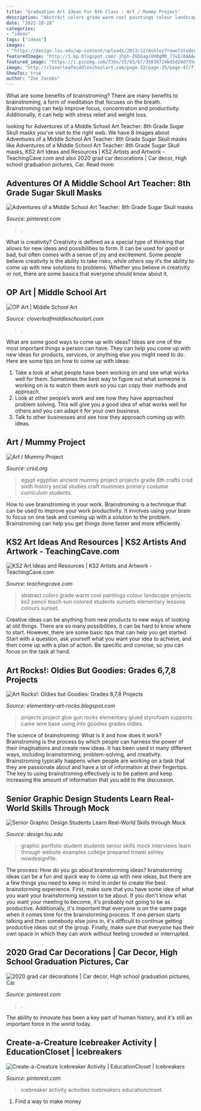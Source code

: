 ```yaml
---
title: "Graduation Art Ideas For 6th Class : Art / Mummy Project"
description: "Abstract colors grade warm cool paintings colour landscape projects ks2 pencil teach sun colored students sunsets elementary lessons colours sunset"
date: "2022-10-28"
categories:
- "ideas"
tags: ["ideas"]
images:
- "https://design.lsu.edu/wp-content/uploads/2013/12/AshleyTrowelStudentWork.jpg"
featuredImage: "http://1.bp.blogspot.com/-jhph-ZGbGag/UH8gMR_77uI/AAAAAAAAA2s/achzMsqy1tw/s1600/6handsmandala.jpg"
featured_image: "https://i.pinimg.com/736x/35/83/67/35836724bd5d2dd735d5223cea0376fe.jpg"
image: "http://cloverleafmiddleschoolart.com/page-32/page-35/page-47/files/stacks-image-0a9a5b3-900x1200.jpg"
ShowToc: true
author: "Zoe Jacobs"
---
```



What are some benefits of brainstroming?
There are many benefits to brainstroming, a form of meditation that focuses on the breath. Brainstroming can help improve focus, concentration and productivity. Additionally, it can help with stress relief and weight loss.

	

		
looking for Adventures of a Middle School Art Teacher: 8th Grade Sugar Skull masks you've visit to the right web. We have 8 Images about Adventures of a Middle School Art Teacher: 8th Grade Sugar Skull masks like Adventures of a Middle School Art Teacher: 8th Grade Sugar Skull masks, KS2 Art Ideas and Resources | KS2 Artists and Artwork - TeachingCave.com and also 2020 grad car decorations | Car decor, High school graduation pictures, Car. Read more:
		
    
## Adventures Of A Middle School Art Teacher: 8th Grade Sugar Skull Masks

<img loading=lazy src="https://i.pinimg.com/originals/75/32/f7/7532f71e02eba2c5ae9830391c118947.jpg" onerror="this.onerror=null;this.src='https://tse1.mm.bing.net/th?id=OIP.ecTiyliqhirSPsLg__4C4wHaJ4&amp;pid=15.1';" alt="Adventures of a Middle School Art Teacher: 8th Grade Sugar Skull masks">

_Source: pinterest.com_

>. 

	

What is creativity?
Creativity is defined as a special type of thinking that allows for new ideas and possibilities to form. It can be used for good or bad, but often comes with a sense of joy and excitement. Some people believe creativity is the ability to take risks, while others say it’s the ability to come up with new solutions to problems. Whether you believe in creativity or not, there are some basics that everyone should know about it.

    
## OP Art | Middle School Art

<img loading=lazy src="http://cloverleafmiddleschoolart.com/page-32/page-35/page-47/files/stacks-image-0a9a5b3-900x1200.jpg" onerror="this.onerror=null;this.src='https://tse4.mm.bing.net/th?id=OIP.L8SIHnntcy75vs-DUIhDTgHaJ4&amp;pid=15.1';" alt="OP Art | Middle School Art">

_Source: cloverleafmiddleschoolart.com_

>. 

	

What are some good ways to come up with ideas?
Ideas are one of the most important things a person can have. They can help you come up with new ideas for products, services, or anything else you might need to do. Here are some tips on how to come up with ideas: 
1. Take a look at what people have been working on and see what works well for them. Sometimes the best way to figure out what someone is working on is to watch them work so you can copy their methods and approach. 
2. Look at other people’s work and see how they have approached problem solving. This will give you a good idea of what works well for others and you can adapt it for your own business. 
3. Talk to other businesses and see how they approach coming up with ideas.

    
## Art / Mummy Project

<img loading=lazy src="https://www.crsd.org/cms/lib/PA01000188/Centricity/Domain/1677/P1010023.JPG" onerror="this.onerror=null;this.src='https://tse3.mm.bing.net/th?id=OIP.SCegnw5z7cfeIdPHoeBBuQHaJ2&amp;pid=15.1';" alt="Art / Mummy Project">

_Source: crsd.org_

>egypt egyptian ancient mummy project projects grade 6th crafts crsd sixth history social studies craft mummies primary costume curriculum students. 

	

How to use brainstroming in your work.
Brainstroming is a technique that can be used to improve your work productivity. It involves using your brain to focus on one task and coming up with a solution to the problem. Brainstroming can help you get things done faster and more efficiently.

    
## KS2 Art Ideas And Resources | KS2 Artists And Artwork - TeachingCave.com

<img loading=lazy src="https://www.teachingcave.com/wp-content/uploads/2013/11/Art-sun.jpg" onerror="this.onerror=null;this.src='https://tse3.mm.bing.net/th?id=OIP.8QSmYZaDPzJNB1AXoRz_cAAAAA&amp;pid=15.1';" alt="KS2 Art Ideas and Resources | KS2 Artists and Artwork - TeachingCave.com">

_Source: teachingcave.com_

>abstract colors grade warm cool paintings colour landscape projects ks2 pencil teach sun colored students sunsets elementary lessons colours sunset. 

	

Creative ideas can be anything from new products to new ways of looking at old things. There are so many possibilities, it can be hard to know where to start. However, there are some basic tips that can help you get started. Start with a question, ask yourself what you want your idea to achieve, and then come up with a plan of action. Be specific and concise, so you can focus on the task at hand.

    
## Art Rocks!: Oldies But Goodies: Grades 6,7,8 Projects

<img loading=lazy src="http://1.bp.blogspot.com/-jhph-ZGbGag/UH8gMR_77uI/AAAAAAAAA2s/achzMsqy1tw/s1600/6handsmandala.jpg" onerror="this.onerror=null;this.src='https://tse3.mm.bing.net/th?id=OIP.JpVbjqEbYus2U92YQEUdRwHaJ4&amp;pid=15.1';" alt="Art Rocks!: Oldies but Goodies: Grades 6,7,8 Projects">

_Source: elementary-art-rocks.blogspot.com_

>projects project glue gun rocks elementary glued styrofoam supports came wire base using into goodies grades oldies. 

	

The science of brainstroming: What is it and how does it work?
Brainstroming is the process by which people can harness the power of their imaginations and create new ideas. It has been used in many different ways, including brainstorming, problem-solving, and creativity. Brainstroming typically happens when people are working on a task that they are passionate about and have a lot of information at their fingertips. The key to using brainstroming effectively is to be patient and keep increasing the amount of information that you add to the discussion.

    
## Senior Graphic Design Students Learn Real-World Skills Through Mock

<img loading=lazy src="https://design.lsu.edu/wp-content/uploads/2013/12/AshleyTrowelStudentWork.jpg" onerror="this.onerror=null;this.src='https://tse2.mm.bing.net/th?id=OIP.B6edk-cTgje3eogDPUYPogHaD5&amp;pid=15.1';" alt="Senior Graphic Design Students Learn Real-World Skills through Mock">

_Source: design.lsu.edu_

>graphic portfolio student students senior skills mock interviews learn through website examples college prepared trowel ashley newdesignfile. 

	

The process: How do you go about brainstorming ideas?
brainstorming ideas can be a fun and quick way to come up with new ideas, but there are a few things you need to keep in mind in order to create the best brainstorming experience. First, make sure that you have some idea of what you want your brainstorming session to be about. If you don't know what you want your meeting to become, it's probably not going to be as productive. Additionally, it's important that everyone is on the same page when it comes time for the brainstorming process. If one person starts talking and then somebody else joins in, it's difficult to continue getting productive ideas out of the group. Finally, make sure that everyone has their own space in which they can work without feeling crowded or interrupted.

    
## 2020 Grad Car Decorations | Car Decor, High School Graduation Pictures, Car

<img loading=lazy src="https://i.pinimg.com/736x/08/56/0b/08560bc3d62eb30cb264da482e52a7c2.jpg" onerror="this.onerror=null;this.src='https://tse4.mm.bing.net/th?id=OIP.SXXaU-v_6i5XoqJIaVyrIQHaDT&amp;pid=15.1';" alt="2020 grad car decorations | Car decor, High school graduation pictures, Car">

_Source: pinterest.com_

>. 

	

The ability to innovate has been a key part of human history, and it's still an important force in the world today.

    
## Create-a-Creature Icebreaker Activity | EducationCloset | Icebreakers

<img loading=lazy src="https://i.pinimg.com/736x/35/83/67/35836724bd5d2dd735d5223cea0376fe.jpg" onerror="this.onerror=null;this.src='https://tse2.mm.bing.net/th?id=OIP.9cZlGsiVdqC4Y5_-r7jnhAHaLG&amp;pid=15.1';" alt="Create-a-Creature Icebreaker Activity | EducationCloset | Icebreakers">

_Source: pinterest.com_

>icebreaker activity activities icebreakers educationcloset. 

	

1. Find a way to make money 

